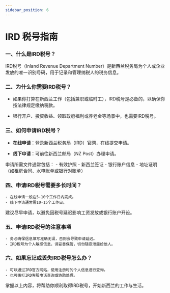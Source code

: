 ```yaml
---
sidebar_position: 6
---
```


# IRD 税号指南

### 一、什么是IRD税号？

IRD税号（Inland Revenue Department Number）是新西兰税务局为个人或企业发放的唯一识别号码，用于记录和管理纳税人的税务信息。

### 二、为什么你需要IRD税号？

- 如果你打算在新西兰工作（包括兼职或临时工），IRD税号是必备的，以确保你按法律规定缴纳税款。

- 银行开户、投资收益、领取政府福利或养老金等场景中，也需要IRD税号。

### 三、如何申请IRD税号？

- **在线申请**：登录新西兰税务局（IRD）官网，在线提交申请。

- **线下申请**：可前往新西兰邮局（NZ Post）办理申请。

申请所需文件通常包括：
    - 有效护照
    - 新西兰签证
    - 银行账户信息
    - 地址证明（如租房合同、水电账单或银行对账单）

### 四、申请IRD税号需要多长时间？

    - 在线申请一般在5-10个工作日内完成。
    - 线下申请通常需10-15个工作日。

建议尽早申请，以避免因税号延迟影响工资发放或银行账户开设。

### 五、申请IRD税号的注意事项

    - 务必确保信息填写准确无误，否则会导致申请延迟。
    - IRD税号为个人敏感信息，请妥善保管，切勿随意泄露给他人。

### 六、如果忘记或丢失IRD税号怎么办？

    - 可以通过IRD官方网站，使用注册时的个人信息进行查询。
    - 也可拨打IRD客服电话查询或协助处理。

掌握以上内容，将帮助你顺利取得IRD税号，开始新西兰的工作与生活。
